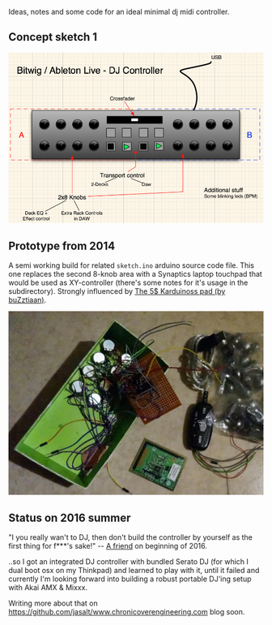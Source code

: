 Ideas, notes and some code for an ideal minimal dj midi controller.

## Concept sketch 1

![Concept image](./concept1.png)

## Prototype from 2014

A semi working build for related `sketch.ino` arduino source code file. This one replaces the second 8-knob area with a Synaptics laptop touchpad that would be used as XY-controller (there's some notes for it's usage in the subdirectory). Strongly influenced by [The 5$ Karduinoss pad (by buZztiaan)](http://www.instructables.com/id/The-5-Karduinoss-pad/?ALLSTEPS).

![Prototype image](./proto-2014.jpg)


## Status on 2016 summer

"I you really wan't to DJ, then don't build the controller by yourself as the first thing for f***'s sake!" -- [A friend](http://users.jyu.fi/~nieminen/) on beginning of 2016.

..so I got an integrated DJ controller with bundled Serato DJ (for which I dual boot osx on my Thinkpad) and learned to play with it, until it failed and currently I'm looking forward into building a robust portable DJ'ing setup with Akai AMX & Mixxx. 

Writing more about that on https://github.com/jasalt/www.chronicoverengineering.com blog soon.
